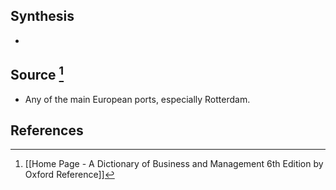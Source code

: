 ## Synthesis
- 
## Source [^1]
- Any of the main European ports, especially Rotterdam.
## References

[^1]: [[Home Page - A Dictionary of Business and Management 6th Edition by Oxford Reference]]